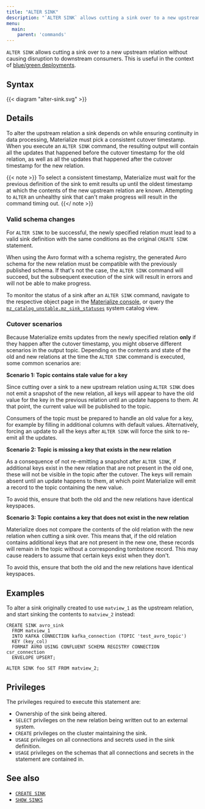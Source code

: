 ```yaml
---
title: "ALTER SINK"
description: "`ALTER SINK` allows cutting a sink over to a new upstream relation without causing disruption to downstream consumers."
menu:
  main:
    parent: 'commands'
---
```


`ALTER SINK` allows cutting a sink over to a new upstream relation without
causing disruption to downstream consumers. This is useful in the context
of [blue/green deployments](/manage/dbt/development-workflows/#bluegreen-deployments).

## Syntax

{{< diagram "alter-sink.svg" >}}

## Details

To alter the upstream relation a sink depends on while ensuring continuity in
data processing, Materialize must pick a consistent cutover timestamp. When you
execute an `ALTER SINK` command, the resulting output will contain all the
updates that happened before the cutover timestamp for the old relation, as
well as all the updates that happened after the cutover timestamp for the new
relation.

{{< note >}}
To select a consistent timestamp, Materialize must wait for the previous
definition of the sink to emit results up until the oldest timestamp at which
the contents of the new upstream relation are known. Attempting to `ALTER` an
unhealthy sink that can't make progress will result in the command timing out.
{{</ note >}}

### Valid schema changes

For `ALTER SINK` to be successful, the newly specified relation must lead to a
valid sink definition with the same conditions as the original `CREATE SINK`
statement.

When using the Avro format with a schema registry, the generated Avro
schema for the new relation must be compatible with the previously published
schema. If that's not the case, the `ALTER SINK` command will succeed, but the
subsequent execution of the sink will result in errors and will not be able to
make progress.

To monitor the status of a sink after an `ALTER SINK` command, navigate to the
respective object page in the [Materialize console](https://console.materialize.com/),
or query the [`mz_catalog_unstable.mz_sink_statuses`](/sql/system-catalog/mz_catalog_unstable/#mz_sink_statuses)
system catalog view.

### Cutover scenarios

Because Materialize emits updates from the newly specified relation **only** if
they happen after the cutover timestamp, you might observe different scenarios
in the output topic. Depending on the contents and state of the old and new
relations at the time the `ALTER SINK` command is executed, some common
scenarios are:

**Scenario 1: Topic contains stale value for a key**

Since cutting over a sink to a new upstream relation using `ALTER SINK` does not
emit a snapshot of the new relation, all keys will appear to have the old value
for the key in the previous relation until an update happens to them. At that
point, the current value will be published to the topic.

Consumers of the topic must be prepared to handle an old value for a key, for
example by filling in additional columns with default values. Alternatively,
forcing an update to all the keys after `ALTER SINK` will force the sink to
re-emit all the updates.

**Scenario 2: Topic is missing a key that exists in the new relation**

As a consequence of not re-emitting a snapshot after `ALTER SINK`, if additional
keys exist in the new relation that are not present in the old one, these will
not be visible in the topic after the cutover. The keys will remain absent
until an update happens to them, at which point Materialize will emit a record
to the topic containing the new value.

To avoid this, ensure that both the old and the new relations have identical
keyspaces.

**Scenario 3: Topic contains a key that does not exist in the new relation**

Materialize does not compare the contents of the old relation with the new
relation when cutting a sink over. This means that, if the old relation
contains additional keys that are not present in the new one, these records
will remain in the topic without a corresponding tombstone record. This may
cause readers to assume that certain keys exist when they don't.

To avoid this, ensure that both the old and the new relations have identical
keyspaces.

## Examples

To alter a sink originally created to use `matview_1` as the upstream relation,
and start sinking the contents to `matview_2` instead:

```mzsql
CREATE SINK avro_sink
  FROM matview_1
  INTO KAFKA CONNECTION kafka_connection (TOPIC 'test_avro_topic')
  KEY (key_col)
  FORMAT AVRO USING CONFLUENT SCHEMA REGISTRY CONNECTION csr_connection
  ENVELOPE UPSERT;
```

```mzsql
ALTER SINK foo SET FROM matview_2;
```

## Privileges

The privileges required to execute this statement are:

- Ownership of the sink being altered.
- `SELECT` privileges on the new relation being written out to an external system.
- `CREATE` privileges on the cluster maintaining the sink.
- `USAGE` privileges on all connections and secrets used in the sink definition.
- `USAGE` privileges on the schemas that all connections and secrets in the statement are contained in.

## See also

- [`CREATE SINK`](/sql/create-sink/)
- [`SHOW SINKS`](/sql/show-sinks)
